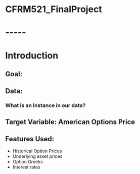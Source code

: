# CFRM521_FinalProject

# -----

# Introduction

## Goal:

## Data:

### What is an instance in our data?

## Target Variable: American Options Price

## Features Used:
  * Historical Option Prices
  * Underlying asset prices
  * Option Greeks
  * Interest rates


